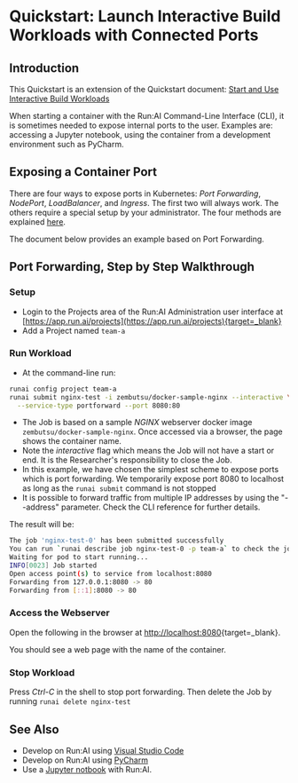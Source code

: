 # Quickstart: Launch Interactive Build Workloads with Connected Ports

## Introduction

 This Quickstart is an extension of the Quickstart document: [Start and Use Interactive Build Workloads](walkthrough-build.md) 

 When starting a container with the Run:AI Command-Line Interface (CLI), it is sometimes needed to expose internal ports to the user. Examples are: accessing a Jupyter notebook, using the container from a development environment such as PyCharm. 

## Exposing a Container Port

 There are four ways to expose ports in Kubernetes: _Port Forwarding_, _NodePort_, _LoadBalancer_, and _Ingress_. The first two will always work. The others require a special setup by your administrator. The four methods are explained [here](../../admin/runai-setup/config/allow-external-access-to-containers.md). 

 The document below provides an example based on Port Forwarding.


## Port Forwarding, Step by Step Walkthrough

### Setup

*  Login to the Projects area of the Run:AI Administration user interface at [https://app.run.ai/projects](https://app.run.ai/projects){target=_blank}
*  Add a Project named `team-a`

### Run Workload

*   At the command-line run:

``` bash
runai config project team-a
runai submit nginx-test -i zembutsu/docker-sample-nginx --interactive \
  --service-type portforward --port 8080:80 
```

*   The Job is based on a sample _NGINX_ webserver docker image `zembutsu/docker-sample-nginx`. Once accessed via a browser, the page shows the container name. 
*   Note the _interactive_ flag which means the Job will not have a start or end. It is the Researcher's responsibility to close the Job.  
*   In this example, we have chosen the simplest scheme to expose ports which is port forwarding. We temporarily expose port 8080 to localhost as long as the `runai submit` command is not stopped
*   It is possible to forward traffic from multiple IP addresses by using the "--address" parameter. Check the CLI reference for further details. 

The result will be:

``` bash
The job 'nginx-test-0' has been submitted successfully
You can run `runai describe job nginx-test-0 -p team-a` to check the job status
Waiting for pod to start running...
INFO[0023] Job started
Open access point(s) to service from localhost:8080
Forwarding from 127.0.0.1:8080 -> 80
Forwarding from [::1]:8080 -> 80
```

### Access the Webserver 

Open the following in the browser at [http://localhost:8080](http://localhost:8080){target=_blank}.

You should see a web page with the name of the container.

### Stop Workload

Press _Ctrl-C_ in the shell to stop port forwarding. Then delete the Job by running `runai delete nginx-test`
## See Also

* Develop on Run:AI using [Visual Studio Code](../tools/dev-vscode.md)
* Develop on Run:AI using [PyCharm](../tools/dev-pycharm.md)
* Use a [Jupyter notbook](../tools/dev-jupyter.md) with Run:AI.
